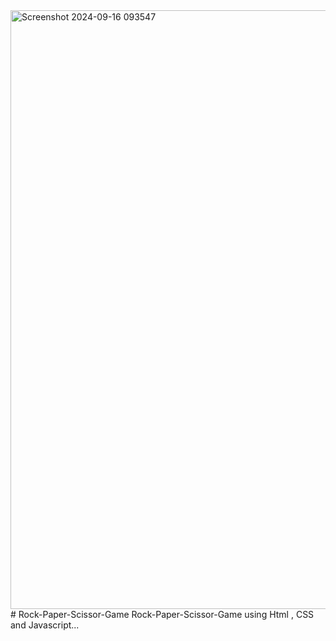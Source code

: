 <img width="958" alt="Screenshot 2024-09-16 093547" src="https://github.com/user-attachments/assets/edd1325b-0fba-48f7-9a28-745d4fe3018e">
# Rock-Paper-Scissor-Game
 Rock-Paper-Scissor-Game using Html , CSS and Javascript...
